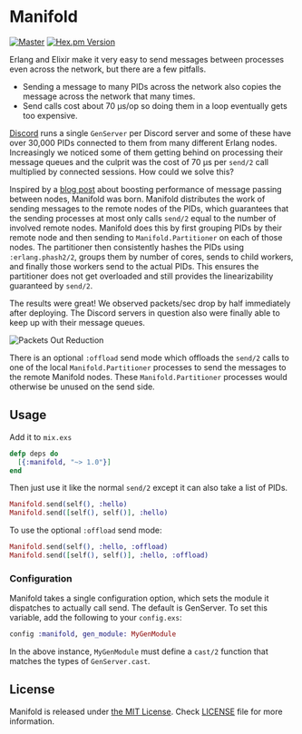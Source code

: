 # Manifold

[![Master](https://travis-ci.org/discordapp/manifold.svg?branch=master)](https://travis-ci.org/discordapp/manifold)
[![Hex.pm Version](http://img.shields.io/hexpm/v/manifold.svg?style=flat)](https://hex.pm/packages/manifold)

Erlang and Elixir make it very easy to send messages between processes even across the network, but there are a few pitfalls.

- Sending a message to many PIDs across the network also copies the message across the network that many times.
- Send calls cost about 70 µs/op so doing them in a loop eventually gets too expensive.

[Discord](https://discordapp.com) runs a single `GenServer` per Discord server and some of these have over 30,000 PIDs connected
to them from many different Erlang nodes. Increasingly we noticed some of them getting behind on processing their message queues
and the culprit was the cost of 70 µs per `send/2` call multiplied by connected sessions. How could we solve this?

Inspired by a [blog post](http://www.ostinelli.net/boost-message-passing-between-erlang-nodes/) about boosting performance of
message passing between nodes, Manifold was born. Manifold distributes the work of sending messages to the remote nodes of the
PIDs, which guarantees that the sending processes at most only calls `send/2` equal to the number of involved remote nodes.
Manifold does this by first grouping PIDs by their remote node and then sending to `Manifold.Partitioner` on each of those nodes.
The partitioner then consistently hashes the PIDs using `:erlang.phash2/2`, groups them by number of cores, sends to child
workers, and finally those workers send to the actual PIDs. This ensures the partitioner does not get overloaded and still provides
the linearizability guaranteed by `send/2`.

The results were great! We observed packets/sec drop by half immediately after deploying. The Discord servers in question also
were finally able to keep up with their message queues.

![Packets Out Reduction](priv/packets.png)

There is an optional `:offload` send mode which offloads the `send/2` calls to one of the local `Manifold.Partitioner` processes
to send the messages to the remote Manifold nodes. These `Manifold.Partitioner` processes would otherwise be unused on the send
side.

## Usage

Add it to `mix.exs`

```elixir
defp deps do
  [{:manifold, "~> 1.0"}]
end
```

Then just use it like the normal `send/2` except it can also take a list of PIDs.

```elixir
Manifold.send(self(), :hello)
Manifold.send([self(), self()], :hello)
```

To use the optional `:offload` send mode:

```elixir
Manifold.send(self(), :hello, :offload)
Manifold.send([self(), self()], :hello, :offload)
```

### Configuration
Manifold takes a single configuration option, which sets the module it dispatches to actually call send. The default
is GenServer. To set this variable, add the following to your `config.exs`:

```elixir
config :manifold, gen_module: MyGenModule
```

In the above instance, `MyGenModule` must define a `cast/2` function that matches the types of `GenServer.cast`.


## License

Manifold is released under [the MIT License](LICENSE).
Check [LICENSE](LICENSE) file for more information.
